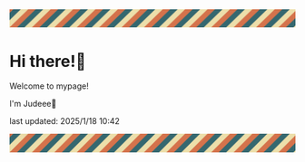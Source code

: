 <!-- Header image -->
<img src="./pokemon/pokemon_15.png" width="1000">

# Hi there!👋

Welcome to mypage!

I'm Judeee🐷

last updated: 2025/1/18 10:42

<!-- Footer image -->
<img src="./pokemon/pokemon_15.png" width="1000">
